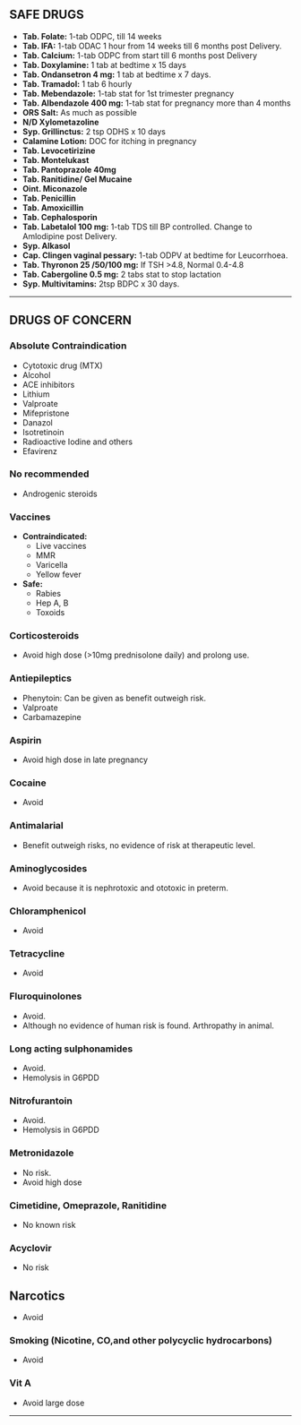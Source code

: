 ## SAFE DRUGS
- **Tab. Folate:** 1-tab ODPC, till 14 weeks
- **Tab. IFA:** 1-tab ODAC 1 hour from 14 weeks till 6 months post Delivery.
- **Tab. Calcium:** 1-tab ODPC from start till 6 months post Delivery
- **Tab. Doxylamine:** 1 tab at bedtime x 15 days
- **Tab. Ondansetron 4 mg:** 1 tab at bedtime x 7 days.
- **Tab. Tramadol:** 1 tab 6 hourly
- **Tab. Mebendazole:** 1-tab stat for 1st trimester pregnancy
- **Tab. Albendazole 400 mg:** 1-tab stat for pregnancy more than 4 months
- **ORS Salt:** As much as possible
- **N/D Xylometazoline**
- **Syp. Grillinctus:** 2 tsp ODHS x 10 days
- **Calamine Lotion:** DOC for itching in pregnancy
- **Tab. Levocetirizine**
- **Tab. Montelukast**
- **Tab. Pantoprazole 40mg**
- **Tab. Ranitidine/ Gel Mucaine**
- **Oint. Miconazole**
- **Tab. Penicillin**
- **Tab. Amoxicillin**
- **Tab. Cephalosporin**
- **Tab. Labetalol 100 mg:** 1-tab TDS till BP controlled. Change to Amlodipine post Delivery.
- **Syp. Alkasol**
- **Cap. Clingen vaginal pessary:** 1-tab ODPV at bedtime for Leucorrhoea.
- **Tab. Thyronon 25 /50/100 mg:** If TSH >4.8, Normal 0.4-4.8
- **Tab. Cabergoline 0.5 mg:** 2 tabs stat to stop lactation
- **Syp. Multivitamins:** 2tsp BDPC x 30 days.

---
## DRUGS OF CONCERN
### Absolute Contraindication
- Cytotoxic drug (MTX)
- Alcohol
- ACE inhibitors
- Lithium
- Valproate
- Mifepristone
- Danazol
- Isotretinoin
- Radioactive Iodine and others
- Efavirenz
### No recommended
- Androgenic steroids
### Vaccines
- **Contraindicated:**
    - Live vaccines
    - MMR
    - Varicella
    - Yellow fever
- **Safe:**
    - Rabies
    - Hep A, B
    - Toxoids
### Corticosteroids
- Avoid high dose (>10mg prednisolone daily) and prolong use.
### Antiepileptics
- Phenytoin: Can be given as benefit outweigh risk.
- Valproate
- Carbamazepine
### Aspirin
- Avoid high dose in late pregnancy
### Cocaine
- Avoid
### Antimalarial
- Benefit outweigh risks, no evidence of risk at therapeutic level.
### Aminoglycosides
- Avoid because it is nephrotoxic and ototoxic in preterm.
### Chloramphenicol
- Avoid
### Tetracycline
- Avoid
### Fluroquinolones
- Avoid.
- Although no evidence of human risk is found. Arthropathy in animal.
### Long acting sulphonamides
- Avoid.
- Hemolysis in G6PDD
### Nitrofurantoin
- Avoid.
- Hemolysis in G6PDD
### Metronidazole
- No risk.
- Avoid high dose
### Cimetidine, Omeprazole, Ranitidine
- No known risk
### Acyclovir
- No risk
## Narcotics
- Avoid
### Smoking (Nicotine, CO,and other polycyclic hydrocarbons)
- Avoid
### Vit A
- Avoid large dose

---
